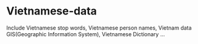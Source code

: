 # Vietnamese-data
Include Vietnamese stop words, Vietnamese person names, Vietnam data GIS(Geographic Information System), Vietnamese Dictionary ...
